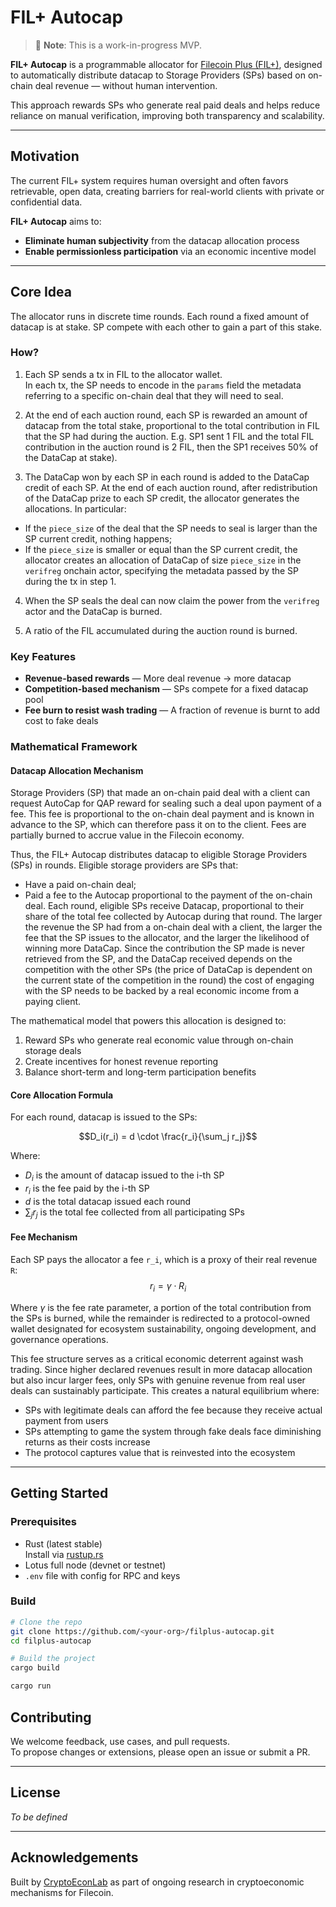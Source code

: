 # FIL+ Autocap
> 🚧 **Note**: This is a work-in-progress MVP.

**FIL+ Autocap** is a programmable allocator for [Filecoin Plus (FIL+)](https://docs.filecoin.io/basics/how-storage-works/filecoin-plus), designed to automatically distribute datacap to Storage Providers (SPs) based on on-chain deal revenue — without human intervention.

This approach rewards SPs who generate real paid deals and helps reduce reliance on manual verification, improving both transparency and scalability.

---

## Motivation

The current FIL+ system requires human oversight and often favors retrievable, open data, creating barriers for real-world clients with private or confidential data.

**FIL+ Autocap** aims to:

- **Eliminate human subjectivity** from the datacap allocation process  
- **Enable permissionless participation** via an economic incentive model

---

## Core Idea

The allocator runs in discrete time rounds.
Each round a fixed amount of datacap is at stake.
SP compete with each other to gain a part of this stake.

### How?
1. Each SP sends a tx in FIL to the allocator wallet.  
  In each tx, the SP needs to encode in the `params` field the metadata referring to a specific on-chain deal that they will need to seal.  
2. At the end of each auction round, each SP is rewarded an amount of datacap from the total stake, proportional to the total contribution in FIL that the SP had during the auction.
  E.g. SP1 sent 1 FIL and the total FIL contribution in the auction round is 2 FIL, then the SP1 receives 50% of the DataCap at stake).

3. The DataCap won by each SP in each round is added to the DataCap credit of each SP.
  At the end of each auction round, after redistribution of the DataCap prize to each SP credit, the allocator generates the allocations.
  In particular:
  - If the `piece_size` of the deal that the SP needs to seal is larger than the SP current credit, nothing happens;
  - If the `piece_size` is smaller or equal than the SP current credit, the allocator creates an allocation of DataCap of size `piece_size` in the `verifreg` onchain actor, specifying the metadata passed by the SP during the tx in step 1.

4. When the SP seals the deal can now claim the power from the `verifreg` actor and the DataCap is burned.

5. A ratio of the FIL accumulated during the auction round is burned. 

### Key Features

- **Revenue-based rewards** — More deal revenue → more datacap  
- **Competition-based mechanism** — SPs compete for a fixed datacap pool  
- **Fee burn to resist wash trading** — A fraction of revenue is burnt to add cost to fake deals  


### Mathematical Framework

#### Datacap Allocation Mechanism
Storage Providers (SP) that made an on-chain paid deal with a client can request AutoCap for QAP reward for sealing such a deal upon payment of a fee. 
This fee is proportional to the on-chain deal payment and is known in advance to the SP, which can therefore pass it on to the client. 
Fees are partially burned to accrue value in the Filecoin economy.

Thus, the FIL+ Autocap distributes datacap to eligible Storage Providers (SPs) in rounds. 
Eligible storage providers are SPs that:
- Have a paid on-chain deal;
- Paid a fee to the Autocap proportional to the payment of the on-chain deal. 
Each round, eligible SPs receive Datacap, proportional to their share of the total fee collected by Autocap during that round. 
The larger the revenue the SP had from a on-chain deal with a client, the larger the fee that the SP issues to the allocator, and the larger the likelihood of winning more DataCap. 
Since the contribution the SP made is  never retrieved from the SP, and the DataCap received depends on the competition with the other SPs (the price of DataCap is dependent on the current state of the competition in the round) the cost of engaging with the SP needs to be backed by a real economic income from a paying client. 

The mathematical model that powers this allocation is designed to:
1. Reward SPs who generate real economic value through on-chain storage deals
2. Create incentives for honest revenue reporting
3. Balance short-term and long-term participation benefits

#### Core Allocation Formula
For each round, datacap is issued to the SPs:

$$D_i(r_i) = d \cdot \frac{r_i}{\sum_j r_j}$$

Where:
- $D_i$ is the amount of datacap issued to the i-th SP
- $r_i$ is the fee paid by the i-th SP
- $d$ is the total datacap issued each round
- $\sum_j r_j$ is the total fee collected from all participating SPs

#### Fee Mechanism
Each SP pays the allocator a fee `r_i`, which is a proxy of their real revenue `R`:
$$r_i = \gamma \cdot R_i$$

Where $\gamma$ is the fee rate parameter, a portion of the total contribution from the SPs is burned, while the remainder is redirected to a protocol-owned wallet designated for ecosystem sustainability, ongoing development, and governance operations.

This fee structure serves as a critical economic deterrent against wash trading. Since higher declared revenues result in more datacap allocation but also incur larger fees, only SPs with genuine revenue from real user deals can sustainably participate. This creates a natural equilibrium where:

- SPs with legitimate deals can afford the fee because they receive actual payment from users
- SPs attempting to game the system through fake deals face diminishing returns as their costs increase
- The protocol captures value that is reinvested into the ecosystem

---

## Getting Started

### Prerequisites

- Rust (latest stable)  
  Install via [rustup.rs](https://rustup.rs)
- Lotus full node (devnet or testnet)
- `.env` file with config for RPC and keys

### Build

```bash
# Clone the repo
git clone https://github.com/<your-org>/filplus-autocap.git
cd filplus-autocap

# Build the project
cargo build
```

```bash
cargo run
```

## Contributing

We welcome feedback, use cases, and pull requests.  
To propose changes or extensions, please open an issue or submit a PR.

---

## License

*To be defined*

---

## Acknowledgements

Built by [CryptoEconLab](https://github.com/CELtd) as part of ongoing research in cryptoeconomic mechanisms for Filecoin.
